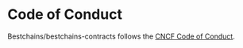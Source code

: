 # Code of Conduct

Bestchains/bestchains-contracts follows the [CNCF Code of Conduct](https://github.com/cncf/foundation/blob/master/code-of-conduct.md).
